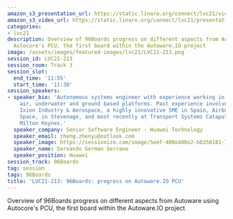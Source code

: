 ```yaml
---
amazon_s3_presentation_url: https://static.linaro.org/connect/lvc21/videos/lvc21-213.mp4
amazon_s3_video_url: https://static.linaro.org/connect/lvc21/presentations/lvc21-213.pdf
categories:
- lvc21
description: Overview of 96Boards progress on different aspects from Autoware using
  Autocore's PCU, the first board within the Autoware.IO project
image: /assets/images/featured-images/lvc21/LVC21-213.png
session_id: LVC21-213
session_room: Track 3
session_slot:
  end_time: '11:55'
  start_time: '11:30'
session_speakers:
- speaker_bio: 'Autonomous systems engineer with experience working in different domains:
    air, underwater and ground based platforms. Past experience involves working at
    Ixion Industry & Aerospace, a highly innovative SME in Spain, Airbus Defence and
    Space, in Stevenage, and most recently at Transport Systems Catapult, based in
    Milton Keynes.'
  speaker_company: Senior Software Engineer - Huawei Technology
  speaker_email: zheng.zhenyu@outlook.com
  speaker_image: https://sessionize.com/image/5eef-400o400o2-bb358181-77bc-417e-9446-77934640e469.jpg
  speaker_name: Servando German Serrano
  speaker_position: Huawei
session_track: 96Boards
tag: session
tags: 96Boards
title: 'LVC21-213: 96Boards: progress on Autoware.IO PCU'
---
```


Overview of 96Boards progress on different aspects from Autoware using Autocore's PCU, the first board within the Autoware.IO project